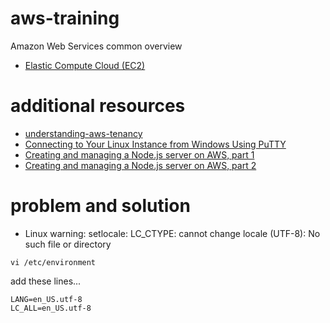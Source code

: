 # aws-training

Amazon Web Services common overview

- [Elastic Compute Cloud (EC2)](ec2/README.md)

# additional resources 

- [understanding-aws-tenancy](https://theithollow.com/2017/10/16/understanding-aws-tenancy)
- [Connecting to Your Linux Instance from Windows Using PuTTY](https://docs.aws.amazon.com/AWSEC2/latest/UserGuide/putty.html)
- [Creating and managing a Node.js server on AWS, part 1](https://hackernoon.com/tutorial-creating-and-managing-a-node-js-server-on-aws-part-1-d67367ac5171)
- [Creating and managing a Node.js server on AWS, part 2](https://hackernoon.com/tutorial-creating-and-managing-a-node-js-server-on-aws-part-2-5fbdea95f8a1)


# problem and solution
* Linux warning: setlocale: LC_CTYPE: cannot change locale (UTF-8): No such file or directory
```shell
vi /etc/environment
```
add these lines...
```shell
LANG=en_US.utf-8
LC_ALL=en_US.utf-8
```
